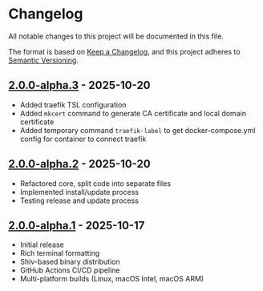 # Changelog

All notable changes to this project will be documented in this file.

The format is based on [Keep a Changelog](https://keepachangelog.com/en/1.1.0/),
and this project adheres to [Semantic Versioning](https://semver.org/spec/v2.0.0.html).

## [2.0.0-alpha.3] - 2025-10-20

- Added traefik TSL configuration
- Added `mkcert` command to generate CA certificate and local domain certificate
- Added temporary command `traefik-label` to get docker-compose.yml config for container to connect traefik

## [2.0.0-alpha.2] - 2025-10-20

- Refactored core, split code into separate files
- Implemented install/update process
- Testing release and update process

## [2.0.0-alpha.1] - 2025-10-17

- Initial release
- Rich terminal formatting
- Shiv-based binary distribution
- GitHub Actions CI/CD pipeline
- Multi-platform builds (Linux, macOS Intel, macOS ARM)

[unreleased]: https://github.com/olivierlacan/keep-a-changelog/compare/v2.0.0-alpha.3...HEAD
[2.0.0-alpha.3]: https://github.com/syntlyx/dip-cli/releases/tag/v2.0.0-alpha.3
[2.0.0-alpha.2]: https://github.com/syntlyx/dip-cli/releases/tag/v2.0.0-alpha.2
[2.0.0-alpha.1]: https://github.com/syntlyx/dip-cli/releases/tag/v2.0.0-alpha.1
